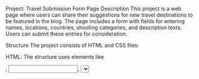Project: Travel Submission Form Page
Description
This project is a web page where users can share their suggestions for new travel destinations to be featured in the blog. The page includes a form with fields for entering names, locations, countries, shooting categories, and description texts. Users can submit these entries for consideration.

Structure
The project consists of HTML and CSS files:

HTML:
The structure uses elements like <form>, <input>, <select>, and <textarea> to create sections for entering data.
Key blocks include headings, descriptive texts, and the submission form itself.
CSS:
Styles are applied to various elements on the page including layouts, background images, and input controls such as text boxes and dropdown menus.
Class Structure
The HTML and CSS files use the following classes:

HTML:
Main Container:
community_section: Main container for the form section.
Headings:
community_title: Title "LET'S BUILD A COMMUNITY".
join_text: Invitation text "Join our next destination".
travel_share_text: Heading for the form "Share your travels".
Form Elements:
travel_form: Wrapper for all form elements.
input_field: Text input fields.
dropdown_select: Dropdown select menus.
textarea_field: Text area for describing the trip.
Button:
form_button: Submit button for the form.
CSS:
Styles are applied to these classes to control sizes, appearance, positioning, and interaction behavior.

Usage Instructions
Clone the repository using the command:

git clone https://github.com/DanilGefest/WEB
Open index.html in a browser to view the page.
To customize styles, edit the corresponding classes in styles.css.
Future Improvements
Add client-side validation to the form.
Integrate with a server to process submitted data.
Enhance responsiveness for mobile devices.
